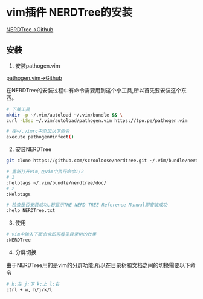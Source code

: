 vim插件 NERDTree的安装
========================

[NERDTree->Github](https://github.com/scrooloose/nerdtree)

## 安装

1. 安装pathogen.vim

[pathogen.vim->Github](https://github.com/tpope/vim-pathogen)

在NERDTree的安装过程中有命令需要用到这个小工具,所以首先要安装这个东西。

```bash
# 下载工具
mkdir -p ~/.vim/autoload ~/.vim/bundle && \
curl -LSso ~/.vim/autoload/pathogen.vim https://tpo.pe/pathogen.vim

# 在~/.vimrc中添加以下命令
execute pathogen#infect()
```

2. 安装NERDTree

```bash
git clone https://github.com/scrooloose/nerdtree.git ~/.vim/bundle/nerdtree

# 重新打开vim,在vim中执行命令1/2
# 1
:helptags ~/.vim/bundle/nerdtree/doc/
# 2
:Helptags

# 检查是否安装成功,若显示THE NERD TREE Reference Manual即安装成功
:help NERDTree.txt
```

3. 使用

```bash
# vim中输入下面命令即可看见目录树的效果
:NERDTree
```

4. 分屏切换

由于NERDTree用的是vim的分屏功能,所以在目录树和文档之间的切换需要以下命令

```bash
# h:左 j:下 k:上 l:右
ctrl + w, h/j/k/l
```
